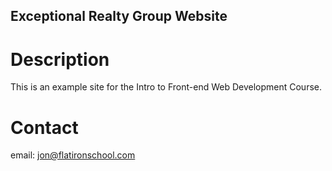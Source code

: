 Exceptional Realty Group Website
----

# Description

This is an example site for the Intro to Front-end Web Development Course.

# Contact

email: jon@flatironschool.com